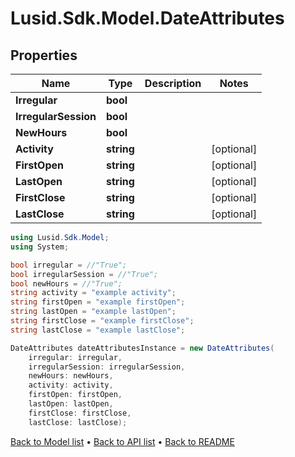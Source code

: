# Lusid.Sdk.Model.DateAttributes

## Properties

Name | Type | Description | Notes
------------ | ------------- | ------------- | -------------
**Irregular** | **bool** |  | 
**IrregularSession** | **bool** |  | 
**NewHours** | **bool** |  | 
**Activity** | **string** |  | [optional] 
**FirstOpen** | **string** |  | [optional] 
**LastOpen** | **string** |  | [optional] 
**FirstClose** | **string** |  | [optional] 
**LastClose** | **string** |  | [optional] 

```csharp
using Lusid.Sdk.Model;
using System;

bool irregular = //"True";
bool irregularSession = //"True";
bool newHours = //"True";
string activity = "example activity";
string firstOpen = "example firstOpen";
string lastOpen = "example lastOpen";
string firstClose = "example firstClose";
string lastClose = "example lastClose";

DateAttributes dateAttributesInstance = new DateAttributes(
    irregular: irregular,
    irregularSession: irregularSession,
    newHours: newHours,
    activity: activity,
    firstOpen: firstOpen,
    lastOpen: lastOpen,
    firstClose: firstClose,
    lastClose: lastClose);
```

[Back to Model list](../README.md#documentation-for-models) &#8226; [Back to API list](../README.md#documentation-for-api-endpoints) &#8226; [Back to README](../README.md)
